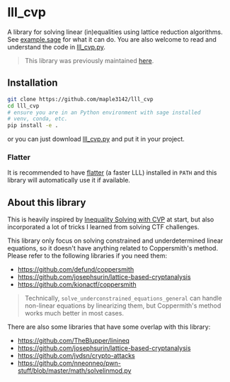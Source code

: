 # lll_cvp

A library for solving linear (in)equalities using lattice reduction algorithms. See [example.sage](example.sage) for what it can do. You are also welcome to read and understand the code in [lll_cvp.py](lll_cvp.py).

> This library was previously maintained [here](https://gist.github.com/maple3142/5a88040d4d3cb09c4505991cf0f1fe98).

## Installation

```bash
git clone https://github.com/maple3142/lll_cvp
cd lll_cvp
# ensure you are in an Python environment with sage installed
# venv, conda, etc.
pip install -e .
```

or you can just download [lll_cvp.py](lll_cvp.py) and put it in your project.

### Flatter

It is recommended to have [flatter](https://github.com/keeganryan/flatter) (a faster LLL) installed in `PATH` and this library will automatically use it if available.

## About this library

This is heavily inspired by [Inequality Solving with CVP](https://github.com/rkm0959/Inequality_Solving_with_CVP) at start, but also incorporated a lot of tricks I learned from solving CTF challenges.

This library only focus on solving constrained and underdetermined linear equations, so it doesn't have anything related to Coppersmith's method. Please refer to the following libraries if you need them:

* https://github.com/defund/coppersmith
* https://github.com/josephsurin/lattice-based-cryptanalysis
* https://github.com/kionactf/coppersmith

> Technically, `solve_underconstrained_equations_general` can handle non-linear equations by linearizing them, but Coppermith's method works much better in most cases.

There are also some libraries that have some overlap with this library:

* https://github.com/TheBlupper/linineq
* https://github.com/josephsurin/lattice-based-cryptanalysis
* https://github.com/jvdsn/crypto-attacks
* https://github.com/nneonneo/pwn-stuff/blob/master/math/solvelinmod.py
